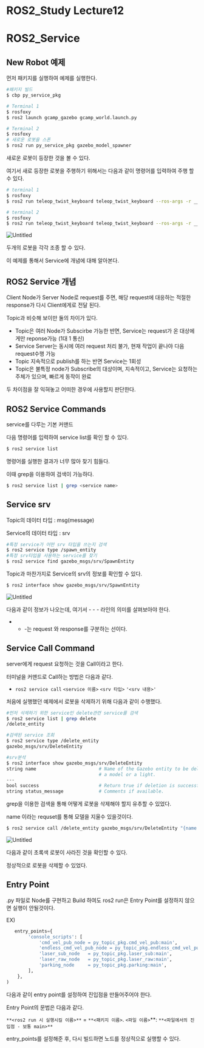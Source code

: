 # ROS2_Study Lecture12

# ROS2_Service

## New Robot 예제

 먼저 패키지를 실행하여 예제를 실행한다.

```python
#패키지 빌드
$ cbp py_service_pkg
```

```bash
# Terminal 1
$ rosfoxy
$ ros2 launch gcamp_gazebo gcamp_world.launch.py

# Terminal 2
$ rosfoxy
# 새로운 로봇을 스폰
$ ros2 run py_service_pkg gazebo_model_spawner
```

새로운 로봇이 등장한 것을 볼 수 있다.

여기서 새로 등장한 로봇을 주행하기 위해서는 다음과 같이  명령어를 입력하여 주행 할 수 있다.

```bash
# terminal 1
$ rosfoxy
$ ros2 run teleop_twist_keyboard teleop_twist_keyboard --ros-args -r __ns:=/skidbot2

# terminal 2
$ rosfoxy
$ ros2 run teleop_twist_keyboard teleop_twist_keyboard --ros-args -r __ns:=/skidbot
```

![Untitled](ROS2_Study%20Lecture12%201f9e7d929f324f22839db37ee1ccd8b8/Untitled.png)

두개의 로봇을 각각 조종 할 수 있다.

이 예제를 통해서 Service에 개념에 대해 알아본다.

## ROS2 Service 개념

Client Node가 Server Node로 request를 주면, 해당 request에 대응하는 적절한 response가 다시 Client에게로 전달 된다.

Topic과 비슷해 보이만 둘의 차이가 있다.

- Topic은 여러 Node가 Subscirbe 가능한 반면, Service는 request가 온 대상에게만 reponse가능 (1대 1 통신)
- Service Server는 동시에 여러 request 처리 불가, 현재 작업이 끝나야 다음 request수행 가능
- Topic 지속적으로 publish를 하는 반면 Service는 1회성
- Topic은 불특정 node가 Subscribe의 대상이며, 지속적이고, Service는 요청하는 주체가 있으며, 빠르게 동작이 완료

두 차이점을 잘 익혀놓고 어떠한 경우에 사용할지 판단한다.

## ROS2 Service Commands

service를 다루는 기본 커맨드

다음 명령어를 입력하여 service list를 확인 할 수 있다.

```bash
$ ros2 service list
```

명령어를 실행한 결과가 너무 많아 찾기 힘들다.

이때  grep을 이용하여 검색이 가능하다.

```bash
$ ros2 service list | grep <service name>
```

## Service srv

Topic의 데이터 타입 : msg(message)

Service의 데이터 타입 : srv

```bash
#특정 service가 어떤 srv 타입을 쓰는지 검색
$ ros2 service type /spawn_entity
#특정 srv타입을 사용하는 service를 찾기
$ ros2 service find gazebo_msgs/srv/SpawnEntity
```

Topic과 마찬가지로 Service의 srv의 정보를 확인할 수 있다.

```bash
$ ros2 interface show gazebo_msgs/srv/SpawnEntity
```

![Untitled](ROS2_Study%20Lecture12%201f9e7d929f324f22839db37ee1ccd8b8/Untitled%201.png)

다음과 같이 정보가 나오는데, 여기서 - - - 라인의 의미를 살펴보아야 한다.

- - -는  request 와 response를 구분하는 선이다.

## Service Call Command

server에게 request 요청하는 것을 Call이라고 한다.

터미널을 커맨드로 Call하는 방법은 다음과 같다.

- `ros2 service call` `<service 이름>` `<srv 타입>` `'<srv 내용>'`

처음에 실행했던 예제에서 로봇을 삭제하기 위해 다음과 같이 수행했다.

```bash
#먼저 삭제하기 위한 service인 delete관련 service를 검색
$ ros2 service list | grep delete
/delete_entity

#검색된 service 조회
$ ros2 service type /delete_entity
gazebo_msgs/srv/DeleteEntity

#srv분석
$ ros2 interface show gazebo_msgs/srv/DeleteEntity
string name                       # Name of the Gazebo entity to be deleted. This can be either
                                  # a model or a light.
---
bool success                      # Return true if deletion is successful.
string status_message             # Comments if available.
```

grep을 이용한 검색을 통해 어떻게 로봇을 삭제해야 할지 유추할 수 있었다.

name 이라는 requset를 통해 모델을 지울수 있을것이다.

```bash
$ ros2 service call /delete_entity gazebo_msgs/srv/DeleteEntity "{name: 'skidbot'}"
```

![Untitled](ROS2_Study%20Lecture12%201f9e7d929f324f22839db37ee1ccd8b8/Untitled%202.png)

다음과 같이 초록색 로봇이 사라진 것을 확인할 수 있다.

정상적으로 로봇을 삭제할 수 있었다.

## Entry Point

.py 파일로 Node를 구현하고 Build 하여도 ros2 run은 Entry Point를 설정하지 않으면 실행이 안될것이다.

EX)

```python
   entry_points={
        'console_scripts': [
            'cmd_vel_pub_node = py_topic_pkg.cmd_vel_pub:main',
            'endless_cmd_vel_pub_node = py_topic_pkg.endless_cmd_vel_pub:main',
            'laser_sub_node   = py_topic_pkg.laser_sub:main',
            'laser_raw_node   = py_topic_pkg.laser_raw:main',
            'parking_node     = py_topic_pkg.parking:main',
        ],
    },
)
```

다음과 같이 entry point를 설정하여 진입점을 만들어주어야 한다.

Entry Point의 문법은 다음과 같다.

`**<ros2 run 시 실행시킬 이름>**` = `**<패키지 이름>`. `<파일 이름>`**: `**<파일에서의 진입점 - 보통 main>**`

entry_points를 설정해준 후,  다시 빌드하면 노드를 정상적으로 실행할 수 있다.